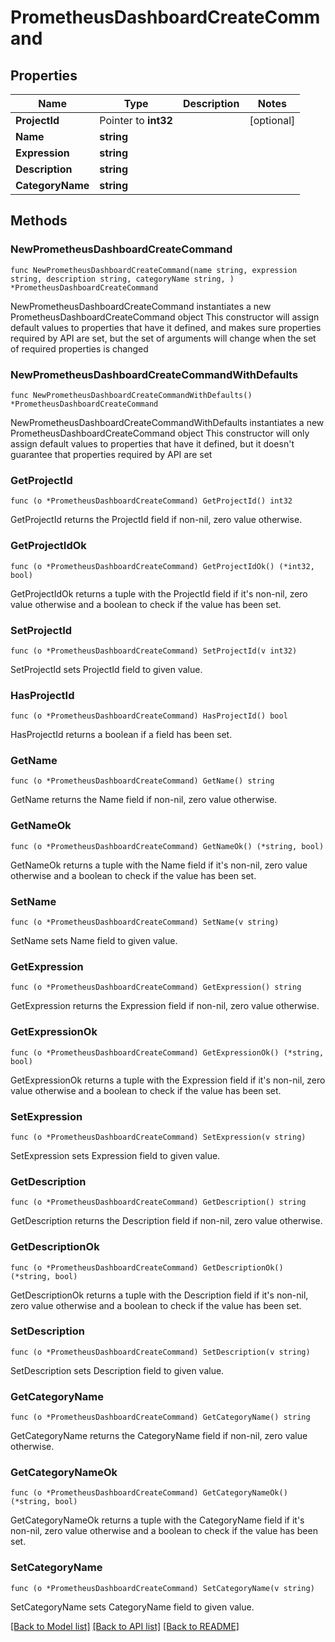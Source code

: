 # PrometheusDashboardCreateCommand

## Properties

Name | Type | Description | Notes
------------ | ------------- | ------------- | -------------
**ProjectId** | Pointer to **int32** |  | [optional] 
**Name** | **string** |  | 
**Expression** | **string** |  | 
**Description** | **string** |  | 
**CategoryName** | **string** |  | 

## Methods

### NewPrometheusDashboardCreateCommand

`func NewPrometheusDashboardCreateCommand(name string, expression string, description string, categoryName string, ) *PrometheusDashboardCreateCommand`

NewPrometheusDashboardCreateCommand instantiates a new PrometheusDashboardCreateCommand object
This constructor will assign default values to properties that have it defined,
and makes sure properties required by API are set, but the set of arguments
will change when the set of required properties is changed

### NewPrometheusDashboardCreateCommandWithDefaults

`func NewPrometheusDashboardCreateCommandWithDefaults() *PrometheusDashboardCreateCommand`

NewPrometheusDashboardCreateCommandWithDefaults instantiates a new PrometheusDashboardCreateCommand object
This constructor will only assign default values to properties that have it defined,
but it doesn't guarantee that properties required by API are set

### GetProjectId

`func (o *PrometheusDashboardCreateCommand) GetProjectId() int32`

GetProjectId returns the ProjectId field if non-nil, zero value otherwise.

### GetProjectIdOk

`func (o *PrometheusDashboardCreateCommand) GetProjectIdOk() (*int32, bool)`

GetProjectIdOk returns a tuple with the ProjectId field if it's non-nil, zero value otherwise
and a boolean to check if the value has been set.

### SetProjectId

`func (o *PrometheusDashboardCreateCommand) SetProjectId(v int32)`

SetProjectId sets ProjectId field to given value.

### HasProjectId

`func (o *PrometheusDashboardCreateCommand) HasProjectId() bool`

HasProjectId returns a boolean if a field has been set.

### GetName

`func (o *PrometheusDashboardCreateCommand) GetName() string`

GetName returns the Name field if non-nil, zero value otherwise.

### GetNameOk

`func (o *PrometheusDashboardCreateCommand) GetNameOk() (*string, bool)`

GetNameOk returns a tuple with the Name field if it's non-nil, zero value otherwise
and a boolean to check if the value has been set.

### SetName

`func (o *PrometheusDashboardCreateCommand) SetName(v string)`

SetName sets Name field to given value.


### GetExpression

`func (o *PrometheusDashboardCreateCommand) GetExpression() string`

GetExpression returns the Expression field if non-nil, zero value otherwise.

### GetExpressionOk

`func (o *PrometheusDashboardCreateCommand) GetExpressionOk() (*string, bool)`

GetExpressionOk returns a tuple with the Expression field if it's non-nil, zero value otherwise
and a boolean to check if the value has been set.

### SetExpression

`func (o *PrometheusDashboardCreateCommand) SetExpression(v string)`

SetExpression sets Expression field to given value.


### GetDescription

`func (o *PrometheusDashboardCreateCommand) GetDescription() string`

GetDescription returns the Description field if non-nil, zero value otherwise.

### GetDescriptionOk

`func (o *PrometheusDashboardCreateCommand) GetDescriptionOk() (*string, bool)`

GetDescriptionOk returns a tuple with the Description field if it's non-nil, zero value otherwise
and a boolean to check if the value has been set.

### SetDescription

`func (o *PrometheusDashboardCreateCommand) SetDescription(v string)`

SetDescription sets Description field to given value.


### GetCategoryName

`func (o *PrometheusDashboardCreateCommand) GetCategoryName() string`

GetCategoryName returns the CategoryName field if non-nil, zero value otherwise.

### GetCategoryNameOk

`func (o *PrometheusDashboardCreateCommand) GetCategoryNameOk() (*string, bool)`

GetCategoryNameOk returns a tuple with the CategoryName field if it's non-nil, zero value otherwise
and a boolean to check if the value has been set.

### SetCategoryName

`func (o *PrometheusDashboardCreateCommand) SetCategoryName(v string)`

SetCategoryName sets CategoryName field to given value.



[[Back to Model list]](../README.md#documentation-for-models) [[Back to API list]](../README.md#documentation-for-api-endpoints) [[Back to README]](../README.md)



